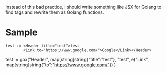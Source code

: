 Instead of this bad practice, I should write something like JSX for Golang to find tags and rewrite them as Golang functions.

# Sample

```
test := <Header title="test">test 
        <Link to="https://www.google.com/">Google</Link></Header>
```

test := gox("Header", map[string]string{"title":"test"}, "test", e("Link", map[string]string{"to":"https://www.google.com/"}) )